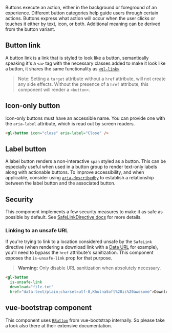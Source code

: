 Buttons execute an action, either in the background or foreground of an experience. Different button
categories help guide users through certain actions. Buttons express what action will occur when the
user clicks or touches it either by text, icon, or both. Additional meaning can be derived from the
button variant.

## Button link

A button link is a link that is styled to look like a button, semantically speaking it's a `<a>` tag
with the necessary classes added to make it look like a button, it shares the same functionality as
[`<gl-link>`]

> Note: Setting a `target` attribute without a `href` attribute, will not create any side effects.
> Without the presence of a `href` attribute, this component will render a `<button>`.

[`<gl-link>`]: ./?path=/story/base-link--default-link

## Icon-only button

Icon-only buttons must have an accessible name.
You can provide one with the `aria-label` attribute, which is read out by screen readers.

```html
<gl-button icon="close" aria-label="Close" />
```

## Label button

A label button renders a non-interactive `span` styled as a button. This can be especially useful
when used in a button group to render text-only labels along with actionable buttons. To improve
accessibility, and when applicable, consider using [`aria-describedby`] to establish a
relationship between the label button and the associated button.

[`aria-describedby`]: https://developer.mozilla.org/en-US/docs/Web/Accessibility/ARIA/ARIA_Techniques/Using_the_aria-describedby_attribute

## Security

This component implements a few security measures to make it as safe as possible by default.
See [SafeLinkDirective docs] for more details.

### Linking to an unsafe URL

If you're trying to link to a location considered unsafe by the `SafeLink` directive (when rendering
a download link with a [Data URL] for example), you'll need to bypass the `href` attribute's
sanitization. This component exposes the `is-unsafe-link` prop for that purpose.

> **Warning:** Only disable URL sanitization when absolutely necessary.

```html
<gl-button
  is-unsafe-link
  download="file.txt"
  href="data:text/plain;charset=utf-8,KhulnaSoft%20is%20awesome">Download</gl-button>
```

[SafeLinkDirective docs]: https://khulnasoft.github.io/khulnasoft-ui/?path=/docs/directives-safe-link-directive--default
[Data URL]: https://developer.mozilla.org/en-US/docs/Web/HTTP/Basics_of_HTTP/Data_URIs

## vue-bootstrap component

This component uses [`BButton`](https://bootstrap-vue.org/docs/components/button) from vue-bootstrap
internally. So please take a look also there at their extensive documentation.
